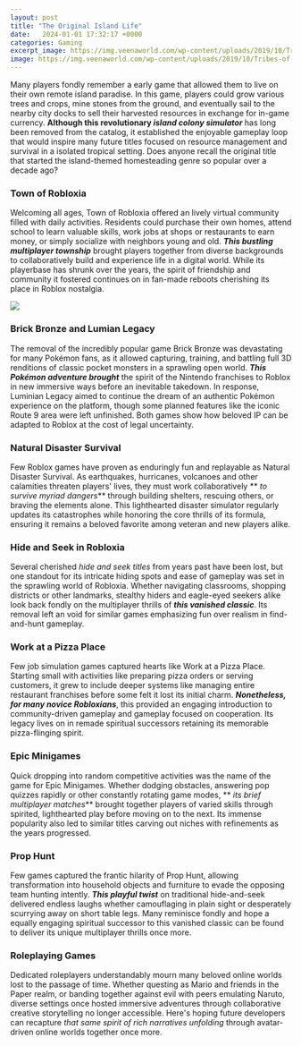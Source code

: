 ```yaml
---
layout: post
title: "The Original Island Life"
date:   2024-01-01 17:32:17 +0000
categories: Gaming
excerpt_image: https://img.veenaworld.com/wp-content/uploads/2019/10/Tribes-of-Andman-and-Nicobar-Islands.jpg
image: https://img.veenaworld.com/wp-content/uploads/2019/10/Tribes-of-Andman-and-Nicobar-Islands.jpg
---
```


Many players fondly remember a early game that allowed them to live on their own remote island paradise. In this game, players could grow various trees and crops, mine stones from the ground, and eventually sail to the nearby city docks to sell their harvested resources in exchange for in-game currency. **Although this revolutionary _island colony simulator_** has long been removed from the catalog, it established the enjoyable gameplay loop that would inspire many future titles focused on resource management and survival in a isolated tropical setting. Does anyone recall the original title that started the island-themed homesteading genre so popular over a decade ago?
### Town of Robloxia
Welcoming all ages, Town of Robloxia offered an lively virtual community filled with daily activities. Residents could purchase their own homes, attend school to learn valuable skills, work jobs at shops or restaurants to earn money, or simply socialize with neighbors young and old. **_This bustling multiplayer township_** brought players together from diverse backgrounds to collaboratively build and experience life in a digital world. While its playerbase has shrunk over the years, the spirit of friendship and community it fostered continues on in fan-made reboots cherishing its place in Roblox nostalgia.

![](https://img.veenaworld.com/wp-content/uploads/2019/10/Tribes-of-Andman-and-Nicobar-Islands.jpg)
### Brick Bronze and Lumian Legacy
The removal of the incredibly popular game Brick Bronze was devastating for many Pokémon fans, as it allowed capturing, training, and battling full 3D renditions of classic pocket monsters in a sprawling open world. **_This Pokémon adventure brought_** the spirit of the Nintendo franchises to Roblox in new immersive ways before an inevitable takedown. In response, Luminian Legacy aimed to continue the dream of an authentic Pokémon experience on the platform, though some planned features like the iconic Route 9 area were left unfinished. Both games show how beloved IP can be adapted to Roblox at the cost of legal uncertainty.
### Natural Disaster Survival
Few Roblox games have proven as enduringly fun and replayable as Natural Disaster Survival. As earthquakes, hurricanes, volcanoes and other calamities threaten players' lives, they must work collaboratively ** _to survive myriad dangers_** through building shelters, rescuing others, or braving the elements alone. This lighthearted disaster simulator regularly updates its catastrophes while honoring the core thrills of its formula, ensuring it remains a beloved favorite among veteran and new players alike.
### Hide and Seek in Robloxia
Several cherished _hide and seek titles_ from years past have been lost, but one standout for its intricate hiding spots and ease of gameplay was set in the sprawling world of Robloxia. Whether navigating classrooms, shopping districts or other landmarks, stealthy hiders and eagle-eyed seekers alike look back fondly on the multiplayer thrills of **_this vanished classic_**. Its removal left an void for similar games emphasizing fun over realism in find-and-hunt gameplay.
### Work at a Pizza Place
Few job simulation games captured hearts like Work at a Pizza Place. Starting small with activities like preparing pizza orders or serving customers, it grew to include deeper systems like managing entire restaurant franchises before some felt it lost its initial charm. **_Nonetheless, for many novice Robloxians_**, this provided an engaging introduction to community-driven gameplay and gameplay focused on cooperation. Its legacy lives on in remade spiritual successors retaining its memorable pizza-flinging spirit.
### Epic Minigames
Quick dropping into random competitive activities was the name of the game for Epic Minigames. Whether dodging obstacles, answering pop quizzes rapidly or other constantly rotating game modes, ** _its brief multiplayer matches_** brought together players of varied skills through spirited, lighthearted play before moving on to the next. Its immense popularity also led to similar titles carving out niches with refinements as the years progressed.
### Prop Hunt
Few games captured the frantic hilarity of Prop Hunt, allowing transformation into household objects and furniture to evade the opposing team hunting intently. **_This playful twist_** on traditional hide-and-seek delivered endless laughs whether camouflaging in plain sight or desperately scurrying away on short table legs. Many reminisce fondly and hope a equally engaging spiritual successor to this vanished classic can be found to deliver its unique multiplayer thrills once more.
### Roleplaying Games
Dedicated roleplayers understandably mourn many beloved online worlds lost to the passage of time. Whether questing as Mario and friends in the Paper realm, or banding together against evil with peers emulating Naruto, diverse settings once hosted immersive adventures through collaborative creative storytelling no longer accessible. Here's hoping future developers can recapture _that same spirit of rich narratives unfolding_ through avatar-driven online worlds together once more.
